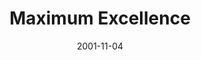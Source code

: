 ---
layout: message
category: message
series: "Maximum Impact"
title: "Maximum Excellence"
date: 2001-11-04
message_id: 308
---